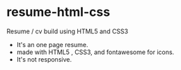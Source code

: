 # resume-html-css
Resume / cv build using HTML5 and CSS3
- It's an one page resume.
- made with HTML5 , CSS3, and fontawesome for icons.
- It's not responsive.
